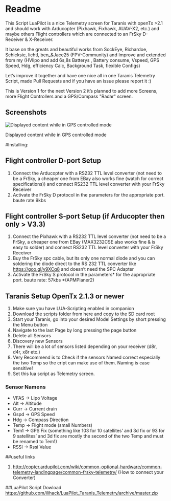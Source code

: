 ﻿# Readme
This Script LuaPilot is a nice Telemetry screen for Taranis with openTx >2.1 and should work with Arducopter (Pixhawk, Fixhawk, AUAV-X2, etc.) and maybe others Flight controllers which are connected to an FrSky D-Receiver & X-Receiver.

It base on the greats and beautiful works from SockEye, Richardoe, Schicksie, lichtl, ben_&Jace25 (FPV-Community) and Improve and extended from my (HVlipo and add 6s,8s Batterys , Battery consume, Vspeed, GPS Speed, Hdg, efficiency Calc, Background Task, flexible Configs)

Let’s improve it together and have one nice all in one Taranis Telemetry Script, made Pull Requests and if you have an issue please report it :)

This is Version 1 for the next Version 2 it’s planned to add more Screens, more Flight Controllers and a GPS/Compass "Radar" screen.

## Screenshots




![Displayed content while in GPS controlled mode](https://raw.githubusercontent.com/ilihack/LuaPilot_Taranis_Telemetry/master/LuaPilot.jpg)

Displayed content while in GPS controlled mode

#Installing:
## Flight controller D-port Setup
1. Connect the Arducopter with a RS232 TTL level converter (not need to be a FrSky, a cheaper one from EBay also works fine (watch for correct specifications)) and connect RS232 TTL level converter with your FrSky Receiver
2. Activate the FrSky D protocol in the parameters for the appropriate port. baute rate 9kbs

## Flight controller S-port Setup (if Arducopter then only > V3.3)
1. Connect the Pixhawk with a RS232 TTL level converter (not need to be a FrSky, a cheaper one from EBay (MAX3232CSE also works fine & is easy to solder) and connect RS232 TTL level converter with your FrSky Receiver
2. Buy the FrSky spc cable, but its only one normal diode and you can soldering the diode direct to the RS 232 TTL converter like https://goo.gl/y9XCq8 and doesn’t need the SPC Adapter
3. Activate the FrSky S protocol in the parameters* for the appropriate port. baute rate: 57kbs *(APMPlaner2)



## Taranis Setup OpenTx 2.1.3 or newer
1. Make sure you have LUA-Scripting enabled in companion
2. Download the scripts folder from here and copy to the SD card root
3. Start your Taranis, go into your desired Model Settings by short pressing the Menu button
4. Navigate to the last Page by long pressing the page button
5. Delete all Sensors
6. Discovery new Sensors
7. There will be a lot of sensors listed depending on your receiver (d8r, d4r, x8r etc.)
8. Very Recommend is to Check if the sensors Named correct especially the two Temp so the cript can make use of them. Naming is case sensitive!
9. Set this lua script as Telemetry screen.

### Sensor Namens
* VFAS -> Lipo Voltage
* Alt -> Altitude
* Curr -> Current drain
* Gspd -> GPS Speed
* Hdg -> Compass Direction
* Temp -> Flight mode (small Numbers)
* Tem1 -> GPS Fix (something like 103 for 10 satellites’ and 3d fix or 93 for 9 satellites’ and 3d fix are mostly the second    of the two Temp and must be renamed to Tem1)
* RSSI -> Rssi Value

##useful links
1. http://copter.ardupilot.com/wiki/common-optional-hardware/common-telemetry-landingpage/common-frsky-telemetry/ (How to connect your Converter)

##LuaPilot Script Dowload
https://github.com/ilihack/LuaPilot_Taranis_Telemetry/archive/master.zip

